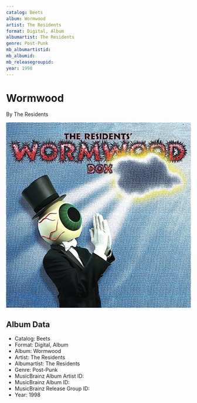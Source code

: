 ```yaml
---
catalog: Beets
album: Wormwood
artist: The Residents
format: Digital, Album
albumartist: The Residents
genre: Post-Punk
mb_albumartistid: 
mb_albumid: 
mb_releasegroupid: 
year: 1998
---
```


# Wormwood

By The Residents

![](../../assets/beetscovers/The_Residents-Wormwood.jpg)

## Album Data

- Catalog: Beets
- Format: Digital, Album
- Album: Wormwood
- Artist: The Residents
- Albumartist: The Residents
- Genre: Post-Punk
- MusicBrainz Album Artist ID: 
- MusicBrainz Album ID: 
- MusicBrainz Release Group ID: 
- Year: 1998

